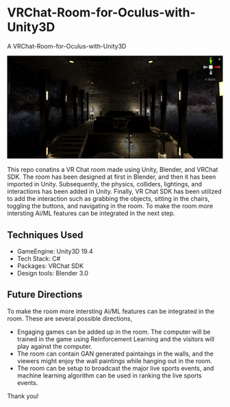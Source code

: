 # VRChat-Room-for-Oculus-with-Unity3D
 A VRChat-Room-for-Oculus-with-Unity3D
 
 ![title-pic](https://github.com/saha0073/VRChat-Room-for-Oculus-with-Unity3D/blob/main/VRChat_home_Scene.PNG)
 
 This repo conatins a VR Chat room made using Unity, Blender, and VRChat SDK. The room has been designed at first in Blender, and then it has been imported in Unity. Subsequently, the physics, colliders, lightings,
 and interactions has been added in Unity. Finally, VR Chat SDK has been utilized to add the interaction such as grabbing the objects, sitting in the chairs, toggling the buttons, and navigating in the room.
 To make the room more intersting Ai/ML features can be integrated in the next step. 
 
 ## Techniques Used
 * GameEngine: Unity3D 19.4
 * Tech Stack: C#
 * Packages: VRChat SDK
 * Design tools: Blender 3.0

## Future Directions
To make the room more intersting Ai/ML features can be integrated in the room. These are several possible directions,
* Engaging games can be added up in the room. The computer will be trained in the game using Reinforcement Learning and the visitors will play against the computer.
* The room can contain GAN generated paintaings in the walls, and the viewers might enjoy the wall paintings while hanging out in the room.
* The room can be setup to broadcast the major live sports events, and machine learning algorithm can be used in ranking the live sports events. 

Thank you!



